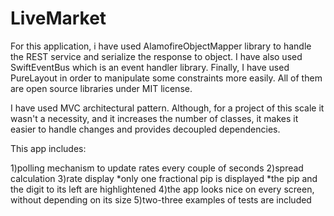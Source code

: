 # LiveMarket

For this application, i have used AlamofireObjectMapper library to handle the REST service and serialize the response to object. I have also used SwiftEventBus which is an event handler library. Finally, I have used PureLayout in order to manipulate some constraints more easily. All of them are open source libraries under MIT license.

I have used MVC architectural pattern. Although, for a project of this scale it wasn't a necessity, and it increases the number of classes, it makes it easier to handle changes and provides decoupled dependencies. 

This app includes:

1)polling mechanism to update rates every couple of seconds
2)spread calculation
3)rate display
  *only one fractional pip is displayed
  *the pip and the digit to its left are highlightened
4)the app looks nice on every screen, without depending on its size
5)two-three examples of tests are included
